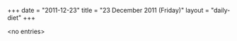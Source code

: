 +++
date = "2011-12-23"
title = "23 December 2011 (Friday)"
layout = "daily-diet"
+++


\<no entries\>
